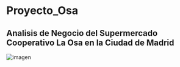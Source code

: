 # Proyecto_Osa
## Analisis de Negocio del Supermercado Cooperativo La Osa en la Ciudad de Madrid
![imagen](https://user-images.githubusercontent.com/97572313/231572957-167836db-ca40-4a62-827d-950c2228535a.png)
